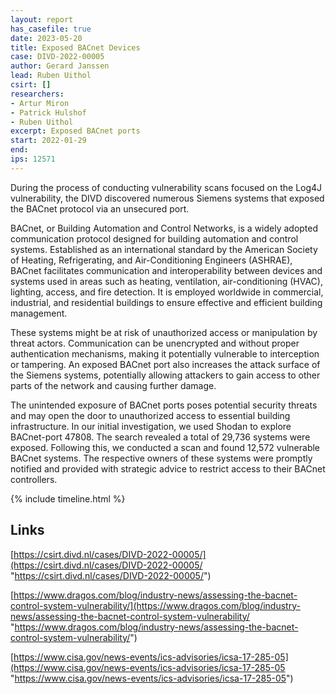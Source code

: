 ```yaml
---
layout: report
has_casefile: true
date: 2023-05-20
title: Exposed BACnet Devices
case: DIVD-2022-00005
author: Gerard Janssen
lead: Ruben Uithol
csirt: []
researchers:
- Artur Miron
- Patrick Hulshof
- Ruben Uithol
excerpt: Exposed BACnet ports
start: 2022-01-29
end:
ips: 12571
---
```

During the process of conducting vulnerability scans focused on the Log4J vulnerability, the DIVD discovered numerous Siemens systems that exposed the BACnet protocol via an unsecured port.

BACnet, or Building Automation and Control Networks, is a widely adopted communication protocol designed for building automation and control systems. Established as an international standard by the American Society of Heating, Refrigerating, and Air-Conditioning Engineers (ASHRAE), BACnet facilitates communication and interoperability between devices and systems used in areas such as heating, ventilation, air-conditioning (HVAC), lighting, access, and fire detection. It is employed worldwide in commercial, industrial, and residential buildings to ensure effective and efficient building management.

These systems might be at risk of unauthorized access or manipulation by threat actors. Communication can be unencrypted and without proper authentication mechanisms, making it potentially vulnerable to interception or tampering.
An exposed BACnet port also increases the attack surface of the Siemens systems, potentially allowing attackers to gain access to other parts of the network and causing further damage.

The unintended exposure of BACnet ports poses potential security threats and may open the door to unauthorized access to essential building infrastructure.
In our initial investigation, we used Shodan to explore BACnet-port 47808. The search revealed a total of 29,736 systems were exposed. Following this, we conducted a scan and found 12,572 vulnerable BACnet systems. The respective owners of these systems were promptly notified and provided with strategic advice to restrict access to their BACnet controllers.

{% include timeline.html %}

## **Links**

[https://csirt.divd.nl/cases/DIVD-2022-00005/](https://csirt.divd.nl/cases/DIVD-2022-00005/ "https://csirt.divd.nl/cases/DIVD-2022-00005/")

[https://www.dragos.com/blog/industry-news/assessing-the-bacnet-control-system-vulnerability/](https://www.dragos.com/blog/industry-news/assessing-the-bacnet-control-system-vulnerability/ "https://www.dragos.com/blog/industry-news/assessing-the-bacnet-control-system-vulnerability/")

[https://www.cisa.gov/news-events/ics-advisories/icsa-17-285-05](https://www.cisa.gov/news-events/ics-advisories/icsa-17-285-05 "https://www.cisa.gov/news-events/ics-advisories/icsa-17-285-05")

